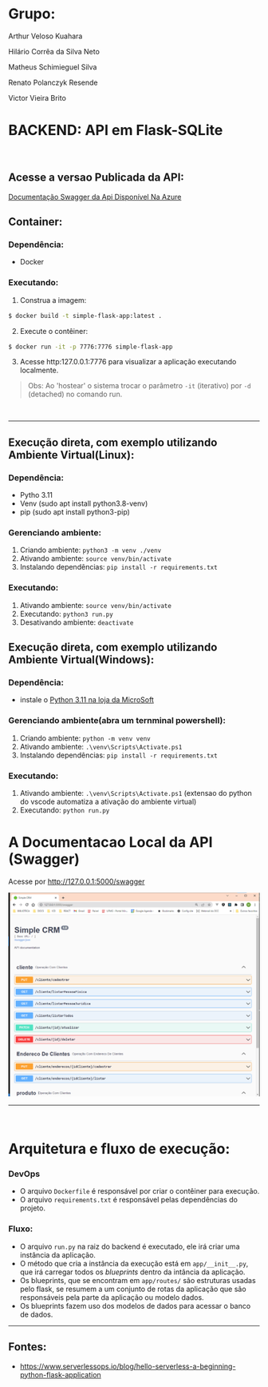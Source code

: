 # Grupo:
Arthur Veloso Kuahara

Hilário Corrêa da Silva Neto

Matheus Schimieguel Silva

Renato Polanczyk Resende

Victor Vieira Brito


# BACKEND: API em Flask-SQLite 

<br>

## Acesse a versao Publicada da API:
 [Documentação Swagger da Api Disponível Na Azure](https://simplecrm.azurewebsites.net/swagger)

## Container:
### Dependência:
* Docker
### Executando:
1. Construa a imagem:
```bash
$ docker build -t simple-flask-app:latest .
```
2. Execute o contêiner:
```bash
$ docker run -it -p 7776:7776 simple-flask-app
```
3. Acesse http:127.0.0.1:7776 para visualizar a aplicação executando localmente.

> Obs: Ao 'hostear' o sistema trocar o parâmetro `-it` (iterativo) por `-d` (detached) no comando run.

<br>

---

## Execução direta, com exemplo utilizando Ambiente Virtual(Linux):
### Dependência:
* Pytho 3.11
* Venv (sudo apt install python3.8-venv)
* pip (sudo apt install python3-pip)

### Gerenciando ambiente:
1. Criando ambiente:    `python3 -m venv ./venv`
2. Ativando ambiente:  `source venv/bin/activate`
3. Instalando dependências: `pip install -r requirements.txt`

### Executando:
1. Ativando ambiente:  `source venv/bin/activate`
2. Executando: `python3 run.py`
3. Desativando ambiente: `deactivate`


## Execução direta, com exemplo utilizando Ambiente Virtual(Windows):
### Dependência:
* instale o [Python 3.11 na loja da MicroSoft ](https://apps.microsoft.com/store/detail/python-311/9NRWMJP3717K)


### Gerenciando ambiente(abra um ternminal powershell):
1. Criando ambiente:    `python -m venv venv`
2. Ativando ambiente:  `.\venv\Scripts\Activate.ps1`
3. Instalando dependências: `pip install -r requirements.txt`

### Executando:
1. Ativando ambiente:  `.\venv\Scripts\Activate.ps1` (extensao do python do vscode automatiza a ativação do ambiente virtual)
2. Executando: `python run.py`





# A Documentacao Local da API (Swagger)

Acesse por http://127.0.0.1:5000/swagger


![My Image](.docs/swagger.png)
<br>

--- 

<br>

# Arquitetura e fluxo de execução:
### DevOps
* O arquivo `Dockerfile` é responsável por criar o contêiner para execução.
* O arquivo `requirements.txt` é responsável pelas dependências do projeto.
### Fluxo:
* O arquivo `run.py` na raiz do backend é executado, ele irá criar uma instância da aplicação.
* O método que cria a instância da execução está em `app/__init__.py`, que irá carregar todos os _blueprints_ dentro da intância da aplicação.
* Os blueprints, que se encontram em `app/routes/` são estruturas usadas pelo flask, se resumem a um conjunto de rotas da aplicação que são responsáveis pela parte da aplicação ou modelo dados.
* Os blueprints fazem uso dos modelos de dados para acessar o banco de dados.




--- 


## Fontes:
* https://www.serverlessops.io/blog/hello-serverless-a-beginning-python-flask-application

